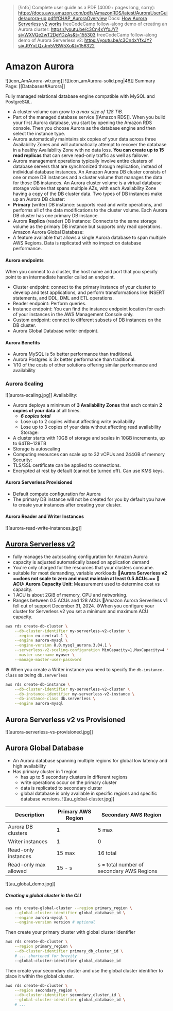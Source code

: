 > [!info]
> Complete user guide as a PDF (4000+ pages long, sorry): https://docs.aws.amazon.com/pdfs/AmazonRDS/latest/AuroraUserGuide/aurora-ug.pdf#CHAP_AuroraOverview
> Docs: [How Aurora Serverless v2 works](https://docs.aws.amazon.com/AmazonRDS/latest/AuroraUserGuide/aurora-serverless-v2.how-it-works.html#aurora-serverless-v2.parameters)
> freeCodeCamp follow-along demo of creating an Aurora cluster: https://youtu.be/c3Cn4xYfxJY?si=WXVQe2wT2DeYDzAs&t=155303
> freeCodeCamp follow-along demo of Aurora Serverless v2: https://youtu.be/c3Cn4xYfxJY?si=J9YxLQxJm5VBW5Xo&t=156322
# Amazon Aurora
![[icon_AmAurora-wtr.png]] ![[icon_amAurora-solid.png|48]]
Summary Page: [[Databases#Aurora]]

Fully managed relational database engine compatible with MySQL and PostgreSQL.
- A cluster volume can grow to *a max size of 128 TiB*.
- Part of the managed database service [[Amazon RDS]].
When you build your first Aurora database, you start by opening the Amazon RDS console. Then you choose Aurora as the database engine and then select the instance type.
- Aurora automatically maintains six copies of your data across three Availability Zones and will automatically attempt to recover the database in a healthy Availability Zone with no data loss. **You can create up to 15 read replicas** that can serve read-only traffic as well as failover.
- Aurora management operations typically involve entire clusters of database servers that are synchronized through replication, instead of individual database instances.
An Amazon Aurora DB cluster consists of one or more DB instances and a cluster volume that manages the data for those DB instances. An Aurora cluster volume is a virtual database storage volume that spans multiple AZs, with each Availability Zone having a copy of the DB cluster data.
Two types of DB instances make up an Aurora DB cluster:
- **Primary** (writer) DB instance: supports read and write operations, and performs all of the data modifications to the cluster volume. Each Aurora DB cluster has one primary DB instance.
- Aurora **Replica** (reader) DB instance: Connects to the same storage volume as the primary DB instance but supports only read operations.
Amazon Aurora Global Database:
- A feature available that allows a single Aurora database to span multiple AWS Regions. Data is replicated with no impact on database performance.
#### Aurora endpoints
When you connect to a cluster, the host name and port that you specify point to an intermediate handler called an endpoint.
- Cluster endpoint: connect to the primary instance of your cluster to develop and test applications, and perform transformations like INSERT statements, and DDL, DML and ETL operations.
- Reader endpoint: Perform queries.
- Instance endpoint: You can find the instance endpoint location for each of your instances in the AWS Management Console only.
- Custom endpoint: connect to different subsets of DB instances on the DB cluster.
- Aurora Global Database writer endpoint.
#### Aurora Benefits
- Aurora MySQL is 5x better performance than traditional.
- Aurora Postgres is 3x better performance than traditional.
- 1/10 of the costs of other solutions offering similar performance and availability
### Aurora Scaling
![[aurora-scaling.jpg]]
Availability:
- Aurora deploys a minimum of **3 Availability Zones** that each contain **2 copies of your data** at all times.
	- ***6 copies total***
	- Lose up to 2 copies without affecting write availability
	- Lose up to 3 copies of your data without affecting read availability
Storage:
- A cluster starts with 10GB of storage and scales in 10GB increments, up to 64TB~128TB
- Storage is autoscaling
- Computing resources can scale up to 32 vCPUs and 244GB of memory
Security:
- TLS/SSL certificate can be applied to connections.
- Encrypted at rest by default (cannot be turned off). Can use KMS keys.
#### Aurora Serverless Provisioned
- Default compute configuration for Aurora
- The primary DB instance will not be created for you by default you have to create your instances after creating your cluster.
#### Aurora Reader and Writer Instances
![[aurora-read-write-instances.jpg]]
## [Aurora Serverless v2](https://docs.aws.amazon.com/AmazonRDS/latest/AuroraUserGuide/aurora-serverless-v2.how-it-works.html#aurora-serverless-v2.parameters)
- fully manages the autoscaling configuration for Amazon Aurora
- capacity is adjusted automatically based on application demand
- You're only charged for the resources that your clusters consume.
- suitable for most demanding, variable workloads
🎯**Aurora Serverless v2 ==does not scale to zero and must maintain at least 0.5 ACUs.==**
🎯**ACU: Aurora Capacity Unit**: Measurement used to determine cost vs capacity.
- 1 ACU is about 2GiB of memory, CPU and networking.
- Ranges between 0.5 ACUs and 128 ACUs
📢Amazon Aurora Serverless v1 fell out of support December 31, 2024.
⚙When you configure your cluster for Serverless v2 you set a minimum and maximum ACU capacity.
``` bash
aws rds create-db-cluster \
	--db-cluster-identifier my-serverless-v2-cluster \
	--region eu-central-1 \
	--engine aurora-mysql \
	--engine-version 8.0.mysql_aurora.3.04.1 \
	--serverless-v2-scaling-configuration MinCapacity=1,MaxCapacity=4 \
	--master-username myuser \
	--manage-master-user-password
```
⚙ When you create a Writer instance you need to specify the `db-instance-class` as being `db.serverless`
``` bash
aws rds create-db-instance \
	--db-cluster-identifier my-serverless-v2-cluster \
	--db-instance-identifier my-serverless-v2-instance \
	--db-instance-class db.serverless \
	--engine aurora-mysql
```

## Aurora Serverless v2 vs Provisioned
![[aurora-serverless-vs-provisioned.jpg]]
## Aurora Global Database
- An Aurora database spanning multiple regions for global low latency and high availability
- Has primary cluster in 1 region
	- has up to 5 secondary clusters in different regions
	- write operations occur on the primary cluster
	- data is replicated to secondary cluster
	- global database is only available in specific regions and specific database versions.
![[au_global-cluster.jpg]]

| Description           | Primary AWS Region | Secondary AWS Region                      |
| --------------------- | ------------------ | ----------------------------------------- |
| Aurora DB clusters    | 1                  | 5 max                                     |
| Writer instances      | 1                  | 0                                         |
| Read-only instances   | 15 max             | 16 total                                  |
| Read-only max allowed | 15 - s             | s = total number of secondary AWS Regions |
![[au_global_demo.jpg]]
##### Creating a global cluster in the CLI
``` bash
aws rds create-global-cluster --region primary_region \
	--global-cluster-identifier global_database_id \
	--engine aurora-mysql \
	--engine-version version # optional
```
Then create your primary cluster with global cluster identifier
``` bash
aws rds create-db-cluster \
	--region primary_region \
	--db-cluster-identifier primary_db_cluster_id \
	# ... shortened for brevity
	--global-cluster-identifier global_database_id
```
Then create your secondary cluster and use the global cluster identifier to place it within the global cluster.
``` bash
aws rds create-db-cluster \
	--region secondary_region \
	--db-cluster-identifier secondary_cluster_id \
	--global-cluster-identifier global_database_id \
	# ...
```
